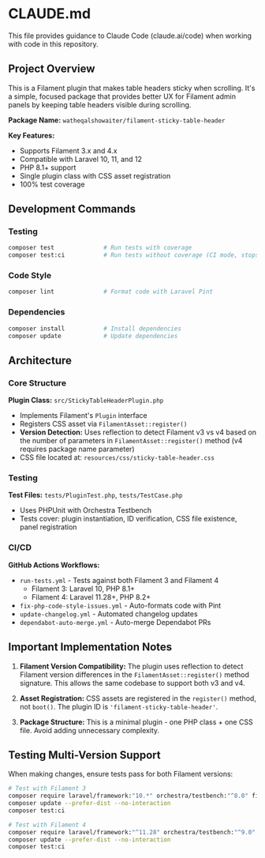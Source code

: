 # CLAUDE.md

This file provides guidance to Claude Code (claude.ai/code) when working with code in this repository.

## Project Overview

This is a Filament plugin that makes table headers sticky when scrolling. It's a simple, focused package that provides better UX for Filament admin panels by keeping table headers visible during scrolling.

**Package Name:** `watheqalshowaiter/filament-sticky-table-header`

**Key Features:**
- Supports Filament 3.x and 4.x
- Compatible with Laravel 10, 11, and 12
- PHP 8.1+ support
- Single plugin class with CSS asset registration
- 100% test coverage

## Development Commands

### Testing
```bash
composer test              # Run tests with coverage
composer test:ci           # Run tests without coverage (CI mode, stops on first failure)
```

### Code Style
```bash
composer lint              # Format code with Laravel Pint
```

### Dependencies
```bash
composer install           # Install dependencies
composer update            # Update dependencies
```

## Architecture

### Core Structure

**Plugin Class:** `src/StickyTableHeaderPlugin.php`
- Implements Filament's `Plugin` interface
- Registers CSS asset via `FilamentAsset::register()`
- **Version Detection:** Uses reflection to detect Filament v3 vs v4 based on the number of parameters in `FilamentAsset::register()` method (v4 requires package name parameter)
- CSS file located at: `resources/css/sticky-table-header.css`

### Testing

**Test Files:** `tests/PluginTest.php`, `tests/TestCase.php`
- Uses PHPUnit with Orchestra Testbench
- Tests cover: plugin instantiation, ID verification, CSS file existence, panel registration

### CI/CD

**GitHub Actions Workflows:**
- `run-tests.yml` - Tests against both Filament 3 and Filament 4
  - Filament 3: Laravel 10, PHP 8.1+
  - Filament 4: Laravel 11.28+, PHP 8.2+
- `fix-php-code-style-issues.yml` - Auto-formats code with Pint
- `update-changelog.yml` - Automated changelog updates
- `dependabot-auto-merge.yml` - Auto-merge Dependabot PRs

## Important Implementation Notes

1. **Filament Version Compatibility:** The plugin uses reflection to detect Filament version differences in the `FilamentAsset::register()` method signature. This allows the same codebase to support both v3 and v4.

2. **Asset Registration:** CSS assets are registered in the `register()` method, not `boot()`. The plugin ID is `'filament-sticky-table-header'`.

3. **Package Structure:** This is a minimal plugin - one PHP class + one CSS file. Avoid adding unnecessary complexity.

## Testing Multi-Version Support

When making changes, ensure tests pass for both Filament versions:

```bash
# Test with Filament 3
composer require laravel/framework:"10.*" orchestra/testbench:"^8.0" filament/filament:"^3.0" --dev --no-update
composer update --prefer-dist --no-interaction
composer test:ci

# Test with Filament 4
composer require laravel/framework:"^11.28" orchestra/testbench:"^9.0" filament/filament:"^4.0" --dev --no-update
composer update --prefer-dist --no-interaction
composer test:ci
```
